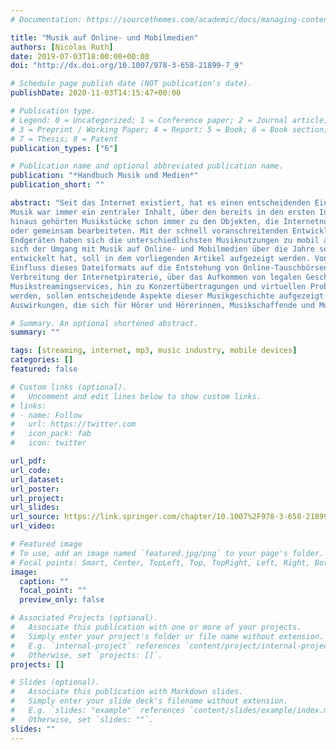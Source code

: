 ```yaml
---
# Documentation: https://sourcethemes.com/academic/docs/managing-content/

title: "Musik auf Online- und Mobilmedien"
authors: [Nicolas Ruth]
date: 2019-07-03T18:00:00+00:00
doi: "http://dx.doi.org/10.1007/978-3-658-21899-7_9"

# Schedule page publish date (NOT publication's date).
publishDate: 2020-11-03T14:15:47+00:00

# Publication type.
# Legend: 0 = Uncategorized; 1 = Conference paper; 2 = Journal article;
# 3 = Preprint / Working Paper; 4 = Report; 5 = Book; 6 = Book section;
# 7 = Thesis; 8 = Patent
publication_types: ["6"]

# Publication name and optional abbreviated publication name.
publication: "*Handbuch Musik und Medien*"
publication_short: ""

abstract: "Seit das Internet existiert, hat es einen entscheidenden Einfluss auf unsere Musikkultur ausgeübt. 
Musik war immer ein zentraler Inhalt, über den bereits in den ersten Internetforen diskutiert wurde. Darüber 
hinaus gehörten Musikstücke schon immer zu den Objekten, die Internetnutzer*innen untereinander austauschten 
oder gemeinsam bearbeiteten. Mit der schnell voranschreitenden Entwicklung von internetfähigen mobilen 
Endgeräten haben sich die unterschiedlichsten Musiknutzungen zu mobil ausübbaren Tätigkeiten entwickelt. Wie 
sich der Umgang mit Musik auf Online- und Mobilmedien über die Jahre seit der Entstehung des Internets 
entwickelt hat, soll in dem vorliegenden Artikel aufgezeigt werden. Von der Entwicklung der MP3 und dem 
Einfluss dieses Dateiformats auf die Entstehung von Online-Tauschbörsen und der damit einhergehenden 
Verbreitung der Internetpiraterie, über das Aufkommen von legalen Geschäftsmodellen wie etwa den 
Musikstreamingservices, hin zu Konzertübertragungen und virtuellen Proben, die über das Internet durchgeführt 
werden, sollen entscheidende Aspekte dieser Musikgeschichte aufgezeigt werden. Im Zentrum stehen dabei die 
Auswirkungen, die sich für Hörer und Hörerinnen, Musikschaffende und Musikindustrie ergaben."

# Summary. An optional shortened abstract.
summary: ""

tags: [streaming, internet, mp3, music industry, mobile devices]
categories: []
featured: false

# Custom links (optional).
#   Uncomment and edit lines below to show custom links.
# links:
# - name: Follow
#   url: https://twitter.com
#   icon_pack: fab
#   icon: twitter

url_pdf:
url_code:
url_dataset:
url_poster:
url_project:
url_slides:
url_source: https://link.springer.com/chapter/10.1007%2F978-3-658-21899-7_9
url_video:

# Featured image
# To use, add an image named `featured.jpg/png` to your page's folder.
# Focal points: Smart, Center, TopLeft, Top, TopRight, Left, Right, BottomLeft, Bottom, BottomRight.
image:
  caption: ""
  focal_point: ""
  preview_only: false

# Associated Projects (optional).
#   Associate this publication with one or more of your projects.
#   Simply enter your project's folder or file name without extension.
#   E.g. `internal-project` references `content/project/internal-project/index.md`.
#   Otherwise, set `projects: []`.
projects: []

# Slides (optional).
#   Associate this publication with Markdown slides.
#   Simply enter your slide deck's filename without extension.
#   E.g. `slides: "example"` references `content/slides/example/index.md`.
#   Otherwise, set `slides: ""`.
slides: ""
---
```


